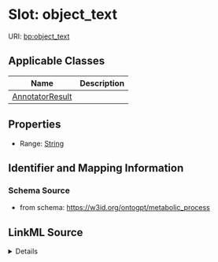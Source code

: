 # Slot: object_text

URI: [bp:object_text](http://w3id.org/ontogpt/metabolic-process-templateobject_text)



<!-- no inheritance hierarchy -->




## Applicable Classes

| Name | Description |
| --- | --- |
[AnnotatorResult](AnnotatorResult.md) | 






## Properties

* Range: [String](String.md)







## Identifier and Mapping Information







### Schema Source


* from schema: https://w3id.org/ontogpt/metabolic_process




## LinkML Source

<details>
```yaml
name: object_text
from_schema: https://w3id.org/ontogpt/metabolic_process
rank: 1000
alias: object_text
owner: AnnotatorResult
domain_of:
- AnnotatorResult
range: string

```
</details>